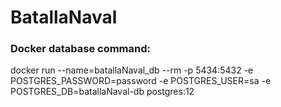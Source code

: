 # BatallaNaval


### Docker database command:
docker run --name=batallaNaval_db --rm -p 5434:5432 -e POSTGRES_PASSWORD=password -e POSTGRES_USER=sa -e POSTGRES_DB=batallaNaval-db postgres:12
